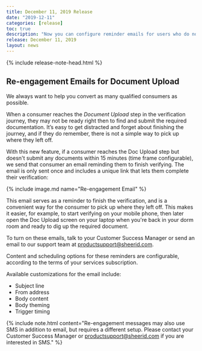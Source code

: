 ```yaml
---
title: December 11, 2019 Release
date: "2019-12-11"
categories: [release]
toc: true
description: "Now you can configure reminder emails for users who do not complete the document upload step."
release: December 11, 2019
layout: news
---
```


{% include release-note-head.html %}

## Re-engagement Emails for Document Upload 

We always want to help you convert as many qualified consumers as possible. 

When a consumer reaches the *Document Upload* step in the verification journey, they may not be ready right then to find and submit the required documentation. It’s easy to get distracted and forget about finishing the journey, and if they do remember, there is not a simple way to pick up where they left off.

With this new feature, if a consumer reaches the Doc Upload step but doesn't submit any documents within 15 minutes (time frame configurable), we send that consumer an email reminding them to finish verifying. The email is only sent once and includes a unique link that lets them complete their verification:

{% include image.md name="Re-engagement Email" %}

This email serves as a reminder to finish the verification, and is a convenient way for the consumer to pick up where they left off. This makes it easier, for example, to start verifying on your mobile phone, then later open the Doc Upload screen on your laptop when you're back in your dorm room and ready to dig up the required document.

To turn on these emails, talk to your Customer Success Manager or send an email to our support team at [productsupport@sheerid.com](mailto:productsupport@sheerid.com).

Content and scheduling options for these reminders are configurable, according to the terms of your services subscription.

Available customizations for the email include:

* Subject line
* From address
* Body content
* Body theming
* Trigger timing

{% include note.html content="Re-engagement messages may also use SMS in addition to email, but requires a different setup. Please contact your Customer Success Manager or [productsupport@sheerid.com](mailto:productsupport@sheerid.com) if you are interested in SMS." %}





